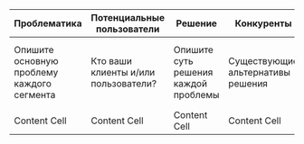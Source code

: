 | Проблематика | Потенциальные пользователи | Решение | Конкуренты | Уникальность решения |
| ------------- | ------------- | ------------- | ------------- | ------------- |
| Опишите основную проблему каждого сегмента  | Кто ваши клиенты и/или пользователи?  | Опишите суть решения каждой проблемы | Существующие альтернативы решения | Почему стоит обратить внимание на вас? Почему вас сложно скопировать?  |
| Content Cell  | Content Cell  | Content Cell | Content Cell | Content Cell | Content Cell |
